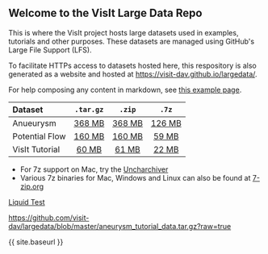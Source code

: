 ## Welcome to the VisIt Large Data Repo

This is where the VisIt project hosts large datasets used in examples, tutorials
and other purposes. These datasets are managed using GitHub's Large File Support (LFS).

To facilitate HTTPs access to datasets hosted here, this respository is also generated
as a website and hosted at https://visit-dav.github.io/largedata/.

For help composing any content in markdown, see [this example page](markdown-help.md).

Dataset | `.tar.gz` | `.zip` | `.7z`
:--- | :---: | :---: | :---:
Anueurysm | [368 MB][aneu-tgz] | [368 MB][aneu-zip] | [126 MB][aneu-7z]
Potential Flow | [160 MB][potflo-tgz] | [160 MB][potflo-zip] | [59 MB][potflo-7z]
VisIt Tutorial | [60 MB][vistut-tgz] | [61 MB][vistut-zip] | [22 MB][vistut-7z]

* For 7z support on Mac, try the [Uncharchiver](https://apps.apple.com/us/app/the-unarchiver/id425424353)
* Various 7z binaries for Mac, Windows and Linux can also be found at [7-zip.org](https://www.7-zip.org/download.html)

[Liquid Test](foo.md)

https://github.com/visit-dav/largedata/blob/master/aneurysm_tutorial_data.tar.gz?raw=true

{{ site.baseurl }}

[aneu-tgz]: aneurysm_tutorial_data.tar.gz
[aneu-zip]: aneurysm_tutorial_data.zip
[aneu-7z]: aneurysm_tutorial_data.7z

[potflo-tgz]: potential_flow_tutorial_data.tar.gz
[potflo-zip]: potential_flow_tutorial_data.zip
[potflo-7z]: potential_flow_tutorial_data.7z

[vistut-tgz]: visit_tutorial_data.tar.gz
[vistut-zip]: visit_tutorial_data.zip
[vistut-7z]: visit_tutorial_data.7z
